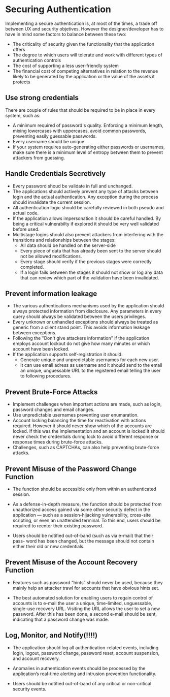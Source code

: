 # Securing Authentication

Implementing a secure authentication is, at most of the times, a trade off between UX and security objetives. However the designer/developer has to have in mind some factors to balance between these two:

- The criticality of security given the functionality that the application offers
- The degree to which users will tolerate and work with different types of
authentication controls
- The cost of supporting a less user-friendly system
- The financial cost of competing alternatives in relation to the revenue likely to be generated by the application or the value of the assets it protects

## Use strong credentials

There are couple of rules that should be required to be in place in every system, such as:

- A minimum required of password's quality. Enforcing a minimum length, mixing lowercases with uppercases, avoid common passwords, preventing easily guessable passwords.
- Every username should be unique
- If your system requires auto-generating either passwords or usernames, make sure there is a minimum level of entropy between them to prevent attackers from guessing.

## Handle Credentials Secretively

- Every password shoud be validate in full and unchanged.
- The applications should actively prevent any type of attacks between login and the actual authentication. Any exception during the process should invalidate the current session.
- All authentication logic should be carefully reviewed in both pseudo and actual code.
- If the application allows impersonation it should be careful handled. By being a critical vulnerabilty if explored it should be very well validated before used.
- Multistage logins should also prevent attackers from interfering with the transitions and relationships between the stages: 
    - All data should be handled on the server-side
    - Every piece of data that has already been sent to the server should not be allowed modifications.
    - Every stage should verify if the previous stages were correctly completed.
    - If a login fails between the stages it should not show or log any data that can review which part of the validation have been invalidated.

## Prevent information leakage

- The various authentications mechanisms used by the application should always protected information from disclosure. Any parameters in every query should always be validated between the users privileges.
- Every unknown or unhandled exceptions should always be treated as generic from a client stand point. This avoids information leakage between exceptions.
- Following the "Don't give attackers information" if the application employs account lockout do not give how many minutes or which account have been locked.
- If the application supports self-registration it should:
    - Generate unique and unpredictable usernames for each new user.
    - It can use email adress as username and it should send to the email an unique, unguessable URL to the registered email telling the user to following procedures.
    

## Prevent Brute-Force Attacks

- Implement challenges when important actions are made, such as login, password changes and email changes.
- Use unpredictable usernames preventing user enumaration.
- Account locking balancing the time for reactivation with actions required. However it should never show which of the accounts are locked. If this was the implementation and an account is locked it should never check the credentials during lock to avoid different response or response times during brute-force attacks.
- Challenges, such as CAPTCHAs, can also help preventing brute-force attacks.

## Prevent Misuse of the Password Change Function

- The function should be accessible only from within an authenticated session.

- As a defense-in-depth measure, the function should be protected from unauthorized access gained via some other security defect in the application — such as a session-hijacking vulnerability, cross-site scripting, or even an unattended terminal. To this end, users should be required to reenter their existing password.

- Users should be notified out-of-band (such as via e-mail) that their pass- word has been changed, but the message should not contain either their old or new credentials.

## Prevent Misuse of the Account Recovery Function

- Features such as password “hints” should never be used, because they mainly help an attacker trawl for accounts that have obvious hints set.

- The best automated solution for enabling users to regain control of accounts is to e-mail the user a unique, time-limited, unguessable, single-use recovery URL. Visiting the URL allows the user to set a new password. After this has been done, a second e-mail should be sent, indicating that a password change was made.

## Log, Monitor, and Notify(!!!!)

- The application should log all authentication-related events, including login, logout, password change, password reset, account suspension, and account recovery.

- Anomalies in authentication events should be processed by the application’s real-time alerting and intrusion prevention functionality.

- Users should be notified out-of-band of any critical or non-critical security events.